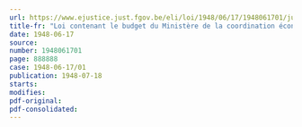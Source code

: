 ```yaml
---
url: https://www.ejustice.just.fgov.be/eli/loi/1948/06/17/1948061701/justel
title-fr: "Loi contenant le budget du Ministère de la coordination économique et du rééquipement national pour l'exercice 1948"
date: 1948-06-17
source:
number: 1948061701
page: 888888
case: 1948-06-17/01
publication: 1948-07-18
starts:
modifies:
pdf-original:
pdf-consolidated:
---
```


